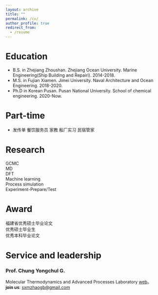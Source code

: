 ```yaml
---
layout: archive
title: ""
permalink: /cv/
author_profile: true
redirect_from:
  - /resume
---     
```


Education
======
* B.S. in Zhejiang Zhoushan. Zhejiang Ocean University. Marine Engineering(Ship Building and Repairi). 2014-2018.
* M.S. in Fujian Xiamen. Jimei University. Naval Architecture and Ocean Engineering. 2018-2020.
* Ph.D in Korean Pusan. Pusan National University. School of chemical engineering. 2020-Now.

Part-time
======
* 发传单 餐饮服务员 家教 船厂实习 民宿管家                                                 
         
Research     
======
 GCMC                  
 MD                        
 DFT              
 Machine learning                                                                                       
 Process simulation                         
 Experiment-Prepare/Test                                                                       
 
 Award     
======
  福建省优秀硕士毕业论文                       
  优秀硕士毕业生                      
  优秀本科毕业论文                                                                                    
  
Service and leadership
======      
### Prof. Chung Yongchul G.                                   
Molecular Thermodynamics and Advanced Processes Laboratory [web](https://sites.google.com/view/mtap-lab)。            
**join us**: sxmzhaogb@gmail.com                      
